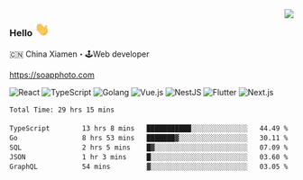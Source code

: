 <img align="right" src="https://github-readme-stats.vercel.app/api?username=yiiu&show_icons=false&bg_color=30,e96443,904e95&title_color=fff&text_color=fff" />

### Hello <img src="https://raw.githubusercontent.com/ABSphreak/ABSphreak/master/gifs/Hi.gif" width="26px" />
 
🇨🇳 China Xiamen・🕹Web developer

https://soapphoto.com

<p align="left"><img src="https://cdn.svgporn.com/logos/react.svg" alt="React" width="32" height="32"/> <img src="https://cdn.svgporn.com/logos/typescript-icon.svg" alt="TypeScript" width="32" height="32"/> <img src="https://cdn.svgporn.com/logos/gopher.svg" alt="Golang" width="32" height="32"/> <img src="https://cdn.svgporn.com/logos/vue.svg" alt="Vue.js" width="32" height="32"/> <img src="https://cdn.svgporn.com/logos/nestjs.svg" alt="NestJS" width="32" height="32"/> <img src="https://cdn.svgporn.com/logos/flutter.svg" alt="Flutter" width="32" height="32"/> <img src="https://cdn.svgporn.com/logos/nextjs-icon.svg" alt="Next.js" width="32" height="32"/></p>


<!--START_SECTION:waka-->

```txt
Total Time: 29 hrs 15 mins

TypeScript        13 hrs 8 mins   ███████████░░░░░░░░░░░░░░   44.49 %
Go                8 hrs 53 mins   ███████▓░░░░░░░░░░░░░░░░░   30.11 %
SQL               2 hrs 5 mins    █▓░░░░░░░░░░░░░░░░░░░░░░░   07.09 %
JSON              1 hr 3 mins     █░░░░░░░░░░░░░░░░░░░░░░░░   03.60 %
GraphQL           54 mins         ▓░░░░░░░░░░░░░░░░░░░░░░░░   03.05 %
```

<!--END_SECTION:waka-->
